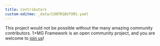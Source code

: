 ```yaml
---
title: Contributors
custom-editme: _data/CONTRIBUTORS.yaml
---
```


This project would not be possible without the many amazing community contributors. 1+MG Framework is an open community project, and you are welcome to [join us](how_to_contribute)!
